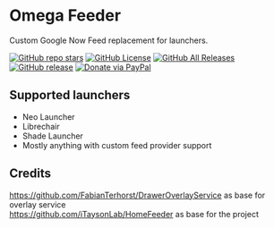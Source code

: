 # Omega Feeder
Custom Google Now Feed replacement for launchers.

[![GitHub repo stars](https://img.shields.io/github/stars/saulhdev/OmegaFeeder?style=flat)](https://github.com/saulhdev/OmegaFeeder/stargazers)
[![GitHub License](https://img.shields.io/github/license/saulhdev/Neo-Launcher)](https://github.com/saulhdev/Neo-Launcher/blob/main/LICENSE)
[![GitHub All Releases](https://img.shields.io/github/downloads/saulhdev/Neo-Launcher/total.svg)](https://github.com/saulhdev/OmegaFeeder/releases/)
[![GitHub release](https://img.shields.io/github/v/release/saulhdev/Neo-Launcher?display_name=tag)](https://github.com/saulhdev/OmegaFeeder/releases/latest)
<a href="https://www.paypal.com/paypalme/saulhdev"><img src="https://img.shields.io/badge/Paypal-Donate-blue?style=for-the-badge&logo=paypal" alt="Donate via PayPal"/></a>

## Supported launchers
- Neo Launcher
- Librechair
- Shade Launcher
- Mostly anything with custom feed provider support

## Credits
https://github.com/FabianTerhorst/DrawerOverlayService as base for overlay service <br/>
https://github.com/iTaysonLab/HomeFeeder as base for the project